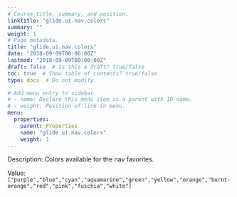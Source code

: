 ```yaml
---
# Course title, summary, and position.
linktitle: "glide.ui.nav.colors"
summary: ""
weight: 1
# Page metadata.
title: "glide.ui.nav.colors"
date: "2018-09-09T00:00:00Z"
lastmod: "2018-09-09T00:00:00Z"
draft: false  # Is this a draft? true/false
toc: true  # Show table of contents? true/false
type: docs  # Do not modify.

# Add menu entry to sidebar.
# - name: Declare this menu item as a parent with ID name.
# - weight: Position of link in menu.
menu:
  properties:
    parent: Properties
    name: "glide.ui.nav.colors"
    weight: 1
---
```


Description: Colors available for the nav favorites.


Value: `["purple","blue","cyan","aquamarine","green","yellow","orange","burnt-orange","red","pink","fuschia","white"]`